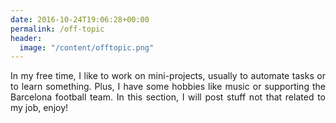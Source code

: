 ```yaml
---
date: 2016-10-24T19:06:28+00:00
permalink: /off-topic
header:
  image: "/content/offtopic.png"
---
```


<p style="text-align: justify;">
In my free time, I like to work on mini-projects, usually to automate tasks or to learn something. Plus, I have some hobbies like music or supporting the Barcelona football team. In this section, I will post stuff not that related to my job, enjoy!
</p>
<!--&nbsp;

The following is just a tentative list of items to be documented:


<ul>


<li>Football Radio sync</li>




<li>Coding guides</li>




<li>CV ONG/NGO</li>




<li>Subtitles Format fix</li>




<li>Android game</li>


</ul>


-->

{% for post in site.posts %}
  {% if post.categories contains 'Off-topic' %}
    {% include archive-single.html %}
  {% endif %}
{% endfor %}
